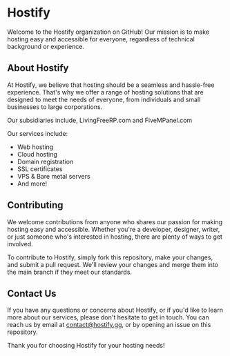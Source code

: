 # Hostify

Welcome to the Hostify organization on GitHub! Our mission is to make hosting easy and accessible for everyone, regardless of technical background or experience.

## About Hostify

At Hostify, we believe that hosting should be a seamless and hassle-free experience. That's why we offer a range of hosting solutions that are designed to meet the needs of everyone, from individuals and small businesses to large corporations.

Our subsidiaries include, LivingFreeRP.com and FiveMPanel.com

Our services include:

- Web hosting
- Cloud hosting
- Domain registration
- SSL certificates
- VPS & Bare metal servers
- And more!

## Contributing

We welcome contributions from anyone who shares our passion for making hosting easy and accessible. Whether you're a developer, designer, writer, or just someone who's interested in hosting, there are plenty of ways to get involved.

To contribute to Hostify, simply fork this repository, make your changes, and submit a pull request. We'll review your changes and merge them into the main branch if they meet our standards.

## Contact Us

If you have any questions or concerns about Hostify, or if you'd like to learn more about our services, please don't hesitate to get in touch. You can reach us by email at [contact@hostify.gg](mailto:contact@hostify.gg), or by opening an issue on this repository.

Thank you for choosing Hostify for your hosting needs!

